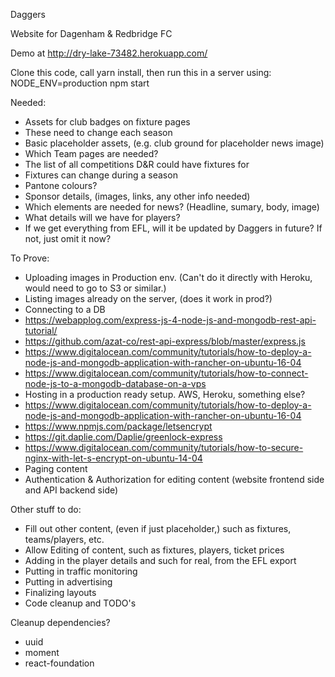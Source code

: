 Daggers

Website for Dagenham & Redbridge FC

Demo at http://dry-lake-73482.herokuapp.com/

Clone this code, call yarn install, then run this in a server using:
  NODE_ENV=production npm start

Needed:
* Assets for club badges on fixture pages
 * These need to change each season
* Basic placeholder assets, (e.g. club ground for placeholder news image)
* Which Team pages are needed?
* The list of all competitions D&R could have fixtures for
 * Fixtures can change during a season
* Pantone colours?
* Sponsor details, (images, links, any other info needed)
* Which elements are needed for news? (Headline, sumary, body, image)
* What details will we have for players?
 * If we get everything from EFL, will it be updated by Daggers in future? If not, just omit it now?

To Prove:
* Uploading images in Production env. (Can't do it directly with Heroku, would need to go to S3 or similar.)
* Listing images already on the server, (does it work in prod?)
* Connecting to a DB
 * https://webapplog.com/express-js-4-node-js-and-mongodb-rest-api-tutorial/
 * https://github.com/azat-co/rest-api-express/blob/master/express.js
 * https://www.digitalocean.com/community/tutorials/how-to-deploy-a-node-js-and-mongodb-application-with-rancher-on-ubuntu-16-04
 * https://www.digitalocean.com/community/tutorials/how-to-connect-node-js-to-a-mongodb-database-on-a-vps
* Hosting in a production ready setup. AWS, Heroku, something else?
 * https://www.digitalocean.com/community/tutorials/how-to-deploy-a-node-js-and-mongodb-application-with-rancher-on-ubuntu-16-04
  * https://www.npmjs.com/package/letsencrypt
  * https://git.daplie.com/Daplie/greenlock-express
  * https://www.digitalocean.com/community/tutorials/how-to-secure-nginx-with-let-s-encrypt-on-ubuntu-14-04
* Paging content
* Authentication & Authorization for editing content (website frontend side and API backend side)

Other stuff to do:
* Fill out other content, (even if just placeholder,) such as fixtures, teams/players, etc.
* Allow Editing of content, such as fixtures, players, ticket prices
* Adding in the player details and such for real, from the EFL export
* Putting in traffic monitoring
* Putting in advertising
* Finalizing layouts
* Code cleanup and TODO's

Cleanup dependencies?
* uuid
* moment
* react-foundation
